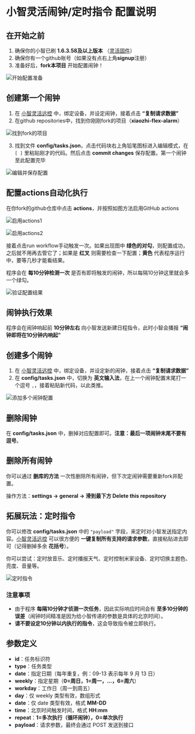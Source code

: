 # 小智灵活闹钟/定时指令 配置说明

## 在开始之前
1. 确保你的小智已刷 **1.6.3.58及以上版本** （[灵活固件](https://nodelua.com/home_iot/docs/#/guide/ota)）
2. 确保你有一个github账号（如果没有点右上角**signup**注册）
3. 准备好后，**fork本项目** 开始配置闹钟！

![开始配置准备](img/1.png)

## 创建第一个闹钟
1. 在 [小智灵活远控](https://xiaozhi.zhangmonday.top/) 中，绑定设备，并设定闹钟，接着点击 **“复制请求数据”**
2. 在github repositories中，找到你刚刚fork的项目（**xiaozhi-flex-alarm**）

![找到fork的项目](img/2.png)

3. 找到文件 **config/tasks.json**，点击代码块右上角铅笔图标进入编辑模式，在 `[ ]` 里粘贴刚才的代码。然后点击 **commit changes** 保存配置。第一个闹钟至此配置完毕

![编辑并保存配置](img/3.png)

## 配置actions自动化执行
在你fork的github仓库中点击 **actions**，并按照如图方法启用GitHub actions

![启用actions1](img/7.png)

![启用actions2](img/8.png)

接着点击run workflow手动触发一次。如果出现图中 **绿色的对勾**，则配置成功，之后就不用再去管它了；如果是 **红叉** 则需要检查一下配置；**黄色** 代表程序运行中，要等几秒才能看结果。

程序会在 **每10分钟检测一次** 是否有即将触发的闹钟，所以每隔10分钟这里就会多一个绿勾。

![验证配置结果](img/4.png)

## 闹钟执行效果
程序会在闹钟响起前 **10分钟左右** 向小智发送新建日程指令，此时小智会播报 **“闹钟即将在10分钟内响起”**

## 创建多个闹钟
1. 在 [小智灵活远控](https://xiaozhi.zhangmonday.top/) 中，绑定设备，并设定新的闹钟，接着点击 **“复制请求数据”**
2. 在 **config/tasks.json** 中，切换为 **英文输入法**，在上一个闹钟配置末尾打一个逗号 `,`，接着粘贴新代码，以此类推。

![添加多个闹钟配置](img/5.png)

## 删除闹钟
在 **config/tasks.json** 中，删掉对应配置即可。**注意：最后一项闹钟末尾不要有逗号**。

## 删除所有闹钟
你可以通过 **删库的方法** 一次性删除所有闹钟，但下次定闹钟需要重新fork并配置。

操作方法：**settings → general → 滑到最下方 Delete this repository**

## 拓展玩法：定时指令
你可以修改 **config/tasks.json** 中的 `"payload"` 字段，来定时对小智发送指定内容。[小智灵活远控](https://xiaozhi.zhangmonday.top/) 可以很方便的 **一键复制所有支持的请求参数**，直接粘贴进去即可（记得删掉多余 **花括号**）。

你可以尝试：定时放音乐、定时播报天气、定时控制米家设备、定时切换主题色、亮度、音量等。

![定时指令](img/6.png)
### 注意事项
- 由于程序 **每隔10分钟才侦测一次任务**，因此实际响应时间会有 **至多10分钟的误差**（闹钟时间精准是因为给小智传递的参数是具体的北京时间）。
- **请不要设定10分钟以内执行的指令**，这会导致指令被立即执行。

## 参数定义
- **id**：任务标识符
- **type**：任务类型
- **date**：指定日期（每年重复，例：09-13 表示每年 9 月 13 日）
- **weekly**：指定星期（**0=周日，1=周一，...，6=周六**）
- **workday**：工作日（周一到周五）
- **day**：仅 weekly 类型有效，数组形式
- **date**：仅 date 类型有效，格式 **MM-DD**
- **time**：北京时间触发时间，格式 **HH:mm**
- **repeat**：**1=多次执行（循环闹钟），0=单次执行**
- **payload**：请求参数，最终会通过 POST 发送到接口
